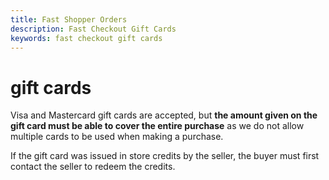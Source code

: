 ```yaml
---
title: Fast Shopper Orders
description: Fast Checkout Gift Cards
keywords: fast checkout gift cards
---
```


# gift cards

Visa and Mastercard gift cards are accepted, but **the amount given on the gift card must be able to cover the entire purchase** as we do not allow multiple cards to be used when making a purchase.

If the gift card was issued in store credits by the seller, the buyer must first contact the seller to redeem the credits.
